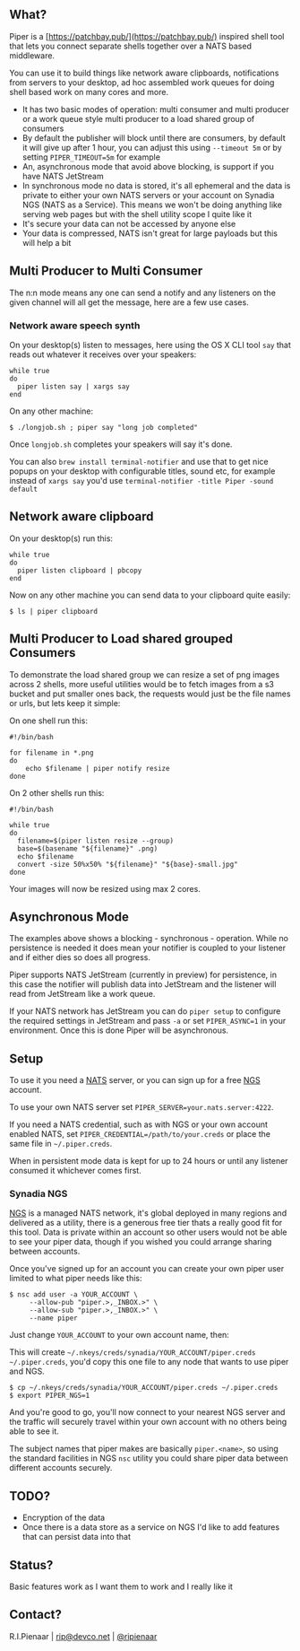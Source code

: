 ## What?

Piper is a [https://patchbay.pub/](https://patchbay.pub/) inspired shell tool that lets you connect separate shells together over a NATS based middleware.

You can use it to build things like network aware clipboards, notifications from servers to your desktop, ad hoc assembled work queues for doing shell based work on many cores and more.

 * It has two basic modes of operation: multi consumer and multi producer or a work queue style multi producer to a load shared group of consumers
 * By default the publisher will block until there are consumers, by default it will give up after 1 hour, you can adjust this using `--timeout 5m` or by setting `PIPER_TIMEOUT=5m` for example
 * An, asynchronous mode that avoid above blocking, is support if you have NATS JetStream
 * In synchronous mode no data is stored, it's all ephemeral and the data is private to either your own NATS servers or your account on Synadia NGS (NATS as a Service). This means we won't be doing anything like serving web pages but with the shell utility scope I quite like it
 * It's secure your data can not be accessed by anyone else
 * Your data is compressed, NATS isn't great for large payloads but this will help a bit

## Multi Producer to Multi Consumer

The n:n mode means any one can send a notify and any listeners on the given channel will all get the message, here are a few use cases.

### Network aware speech synth

On your desktop(s) listen to messages, here using the OS X CLI tool `say` that reads out whatever it receives over your speakers:

```
while true
do
  piper listen say | xargs say
end
```

On any other machine:

```
$ ./longjob.sh ; piper say "long job completed"
```

Once `longjob.sh` completes your speakers will say it's done.

You can also `brew install terminal-notifier` and use that to get nice popups on your desktop with configurable titles, sound etc, for example instead of `xargs say` you'd use `terminal-notifier -title Piper -sound default`

## Network aware clipboard

On your desktop(s) run this:

```
while true
do
  piper listen clipboard | pbcopy
end
```

Now on any other machine you can send data to your clipboard quite easily:

```
$ ls | piper clipboard
```

## Multi Producer to Load shared grouped Consumers

To demonstrate the load shared group we can resize a set of png images across 2 shells, more useful utilities would be to fetch images from a s3 bucket and put smaller ones back, the requests would just be the file names or urls, but lets keep it simple:

On one shell run this:

```
#!/bin/bash

for filename in *.png
do
    echo $filename | piper notify resize
done
```

On 2 other shells run this:

```
#!/bin/bash

while true
do
  filename=$(piper listen resize --group)
  base=$(basename "${filename}" .png)
  echo $filename
  convert -size 50%x50% "${filename}" "${base}-small.jpg"
done
```

Your images will now be resized using max 2 cores.

## Asynchronous Mode

The examples above shows a blocking - synchronous - operation. While no persistence is needed it does mean your notifier is coupled to your listener and if either dies so does all progress.

Piper supports NATS JetStream (currently in preview) for persistence, in this case the notifier will publish data into JetStream and the listener will read from JetStream like a work queue.

If your NATS network has JetStream you can do `piper setup` to configure the required settings in JetStream and pass `-a` or set `PIPER_ASYNC=1` in your environment.  Once this is done Piper will be asynchronous.

## Setup

To use it you need a [NATS](https://nats.io) server, or you can sign up for a free [NGS](https://synadia.com/ngs) account.

To use your own NATS server set `PIPER_SERVER=your.nats.server:4222`.

If you need a NATS credential, such as with NGS or your own account enabled NATS, set `PIPER_CREDENTIAL=/path/to/your.creds` or place the same file in `~/.piper.creds`.

When in persistent mode data is kept for up to 24 hours or until any listener consumed it whichever comes first.

### Synadia NGS

[NGS](https://synadia.com/ngs) is a managed NATS network, it's global deployed in many regions and delivered as a utility, there is a generous free tier thats a really good fit for this tool.  Data is private within an account so other users would not be able to see your piper data, though if you wished you could arrange sharing between accounts.

Once you've signed up for an account you can create your own piper user limited to what piper needs like this:

```
$ nsc add user -a YOUR_ACCOUNT \
     --allow-pub "piper.>,_INBOX.>" \
     --allow-sub "piper.>,_INBOX.>" \
     --name piper
```

Just change `YOUR_ACCOUNT` to your own account name, then:

This will create `~/.nkeys/creds/synadia/YOUR_ACCOUNT/piper.creds ~/.piper.creds`, you'd copy this one file to any node that wants to use piper and NGS.

```
$ cp ~/.nkeys/creds/synadia/YOUR_ACCOUNT/piper.creds ~/.piper.creds
$ export PIPER_NGS=1
```

And you're good to go, you'll now connect to your nearest NGS server and the traffic will securely travel within your own account with no others being able to see it.

The subject names that piper makes are basically `piper.<name>`, so using the standard facilities in NGS `nsc` utility you could share piper data between different accounts securely.

## TODO?

 * Encryption of the data
 * Once there is a data store as a service on NGS I'd like to add features that can persist data into that

## Status?

Basic features work as I want them to work and I really like it

## Contact?

R.I.Pienaar | rip@devco.net | [@ripienaar](https://twitter.com/ripienaar)
